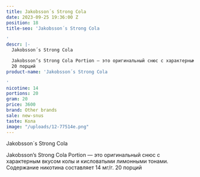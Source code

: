 ```yaml
---
title: Jakobsson´s Strong Cola
date: 2023-09-25 19:36:00 Z
position: 18
title-seo: 'Jakobsson´s Strong Cola

'
descr: |-
  Jakobsson´s Strong Cola

  Jakobsson’s Strong Cola Portion — это оригинальный снюс с характерным вкусом колы и кисловатыми лимонными тонами. Содержание никотина составляет 14 мг/г.
  20 порций
product-name: 'Jakobsson´s Strong Cola

'
nicotine: 14
portions: 20
gram: 20
price: 3600
brand: Other brands
sale: new-snus
taste: Кола
image: "/uploads/12-77514e.png"
---
```


Jakobsson´s Strong Cola

Jakobsson’s Strong Cola Portion — это оригинальный снюс с характерным вкусом колы и кисловатыми лимонными тонами. Содержание никотина составляет 14 мг/г.
20 порций